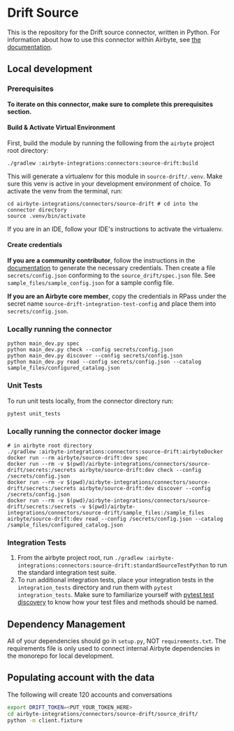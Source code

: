 # Drift Source 

This is the repository for the Drift source connector, written in Python. 
For information about how to use this connector within Airbyte, see [the documentation](https://docs.airbyte.io/integrations/sources/drift).

## Local development

### Prerequisites
**To iterate on this connector, make sure to complete this prerequisites section.**

#### Build & Activate Virtual Environment
First, build the module by running the following from the `airbyte` project root directory: 
```
./gradlew :airbyte-integrations:connectors:source-drift:build
```

This will generate a virtualenv for this module in `source-drift/.venv`. Make sure this venv is active in your
development environment of choice. To activate the venv from the terminal, run:
```
cd airbyte-integrations/connectors/source-drift # cd into the connector directory
source .venv/bin/activate
```
If you are in an IDE, follow your IDE's instructions to activate the virtualenv.

#### Create credentials
**If you are a community contributor**, follow the instructions in the [documentation](https://docs.airbyte.io/integrations/sources/drift)
to generate the necessary credentials. Then create a file `secrets/config.json` conforming to the `source_drift/spec.json` file.
See `sample_files/sample_config.json` for a sample config file.

**If you are an Airbyte core member**, copy the credentials in RPass under the secret name `source-drift-integration-test-config`
and place them into `secrets/config.json`.


### Locally running the connector
```
python main_dev.py spec
python main_dev.py check --config secrets/config.json
python main_dev.py discover --config secrets/config.json
python main_dev.py read --config secrets/config.json --catalog sample_files/configured_catalog.json
```

### Unit Tests
To run unit tests locally, from the connector directory run:
```
pytest unit_tests
```

### Locally running the connector docker image
```
# in airbyte root directory
./gradlew :airbyte-integrations:connectors:source-drift:airbyteDocker
docker run --rm airbyte/source-drift:dev spec
docker run --rm -v $(pwd)/airbyte-integrations/connectors/source-drift/secrets:/secrets airbyte/source-drift:dev check --config /secrets/config.json
docker run --rm -v $(pwd)/airbyte-integrations/connectors/source-drift/secrets:/secrets airbyte/source-drift:dev discover --config /secrets/config.json
docker run --rm -v $(pwd)/airbyte-integrations/connectors/source-drift/secrets:/secrets -v $(pwd)/airbyte-integrations/connectors/source-drift/sample_files:/sample_files airbyte/source-drift:dev read --config /secrets/config.json --catalog /sample_files/configured_catalog.json
```

### Integration Tests
1. From the airbyte project root, run `./gradlew :airbyte-integrations:connectors:source-drift:standardSourceTestPython` to run the standard integration test suite.
1. To run additional integration tests, place your integration tests in the `integration_tests` directory and run them with `pytest integration_tests`.
   Make sure to familiarize yourself with [pytest test discovery](https://docs.pytest.org/en/latest/goodpractices.html#test-discovery) to know how your test files and methods should be named.

## Dependency Management
All of your dependencies should go in `setup.py`, NOT `requirements.txt`. The requirements file is only used to connect internal Airbyte dependencies in the monorepo for local development.

## Populating account with the data

The following will create 120 accounts and conversations
```bash
export DRIFT_TOKEN=<PUT_YOUR_TOKEN_HERE>
cd airbyte-integrations/connectors/source-drift/source_drift/
python -m client.fixture
```
